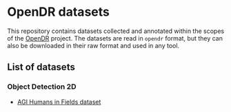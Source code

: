 # OpenDR datasets

This repository contains datasets collected and annotated within the scopes of the [OpenDR](https://github.com/opendr-eu/opendr) project. The datasets are read in `opendr` format, but they can also be downloaded in their raw format and used in any tool. 

## List of datasets

### Object Detection 2D

- [AGI Humans in Fields dataset](samples/agi_humans/README.md)
